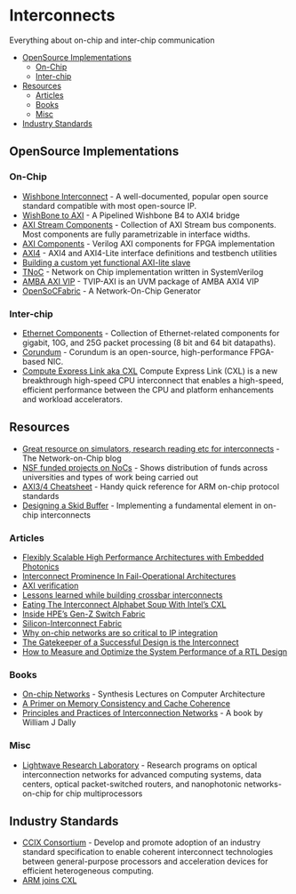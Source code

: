 # Interconnects

Everything about on-chip and inter-chip communication

- [OpenSource Implementations](#opensource-implementations)
  - [On-Chip](#on-chip)
  - [Inter-chip](#inter-chip)
- [Resources](#resources)
  - [Articles](#articles)
  - [Books](#books)
  - [Misc](#misc)
- [Industry Standards](#industry-standards)

## OpenSource Implementations

### On-Chip

- [Wishbone Interconnect](https://github.com/fossi-foundation/wishbone) - A well-documented, popular open source standard compatible with most open-source IP.
- [WishBone to AXI](https://github.com/ZipCPU/wb2axip) - A Pipelined Wishbone B4 to AXI4 bridge
- [AXI Stream Components](https://github.com/alexforencich/verilog-axis) - Collection of AXI Stream bus components. Most components are fully parametrizable in interface widths.
- [AXI Components](https://github.com/alexforencich/verilog-axi) - Verilog AXI components for FPGA implementation
- [AXI4](https://github.com/pulp-platform/axi) - AXI4 and AXI4-Lite interface definitions and testbench utilities
- [Building a custom yet functional AXI-lite slave](https://zipcpu.com/blog/2019/01/12/demoaxilite.html)
- [TNoC](https://github.com/taichi-ishitani/tnoc) - Network on Chip implementation written in SystemVerilog
- [AMBA AXI VIP](https://github.com/taichi-ishitani/tvip-axi) - TVIP-AXI is an UVM package of AMBA AXI4 VIP
- [OpenSoCFabric](https://github.com/LBL-CoDEx/OpenSoCFabric) - A Network-On-Chip Generator

### Inter-chip

- [Ethernet Components](https://github.com/alexforencich/verilog-ethernet) - Collection of Ethernet-related components for gigabit, 10G, and 25G packet processing \(8 bit and 64 bit datapaths\).
- [Corundum](https://github.com/ucsdsysnet/corundum) - Corundum is an open-source, high-performance FPGA-based NIC.
- [Compute Express Link aka CXL](https://www.computeexpresslink.org/) Compute Express Link \(CXL\) is a new breakthrough high-speed CPU interconnect that enables a high-speed, efficient performance between the CPU and platform enhancements and workload accelerators.

## Resources

- [Great resource on simulators, research reading etc for interconnects](https://networkonchip.wordpress.com/) - The Network-on-Chip blog
- [NSF funded projects on NoCs](https://www.nsf.gov/awardsearch/advancedSearchResult?PIId=&PIFirstName=&PILastName=&PIOrganization=&PIState=&PIZip=&PICountry=&ProgOrganization=&ProgEleCode=&BooleanElement=All&ProgRefCode=&BooleanRef=All&Program=&ProgOfficer=&Keyword=%22NoC%22+%22on-chip%22+%22network-on-chip%22+%22networks-on-chip%22+%22interconnection+network%22&AwardNumberOperator=&AwardAmount=&AwardInstrument=&ActiveAwards=true&OriginalAwardDateOperator=&StartDateOperator=&ExpDateOperator=) - Shows distribution of funds across universities and types of work being carried out
- [AXI3/4 Cheatsheet](https://github.com/rajesh-s/axi_cheatsheet) - Handy quick reference for ARM on-chip protocol standards
- [Designing a Skid Buffer](http://fpgacpu.ca/fpga/skid_buffer.html) - Implementing a fundamental element in on-chip interconnects

### Articles

- [Flexibly Scalable High Performance Architectures with Embedded Photonics](https://insidehpc.com/2019/07/flexibly-scalable-high-performance-architectures-with-embedded-photonics/)
- [Interconnect Prominence In Fail-Operational Architectures](https://semiengineering.com/interconnect-prominence-in-fail-operational-architectures/)
- [AXI verification](http://zipcpu.com/formal/2019/09/06/axi-story.html)
- [Lessons learned while building crossbar interconnects](https://zipcpu.com/blog/2019/07/17/crossbar.html)
- [Eating The Interconnect Alphabet Soup With Intel’s CXL](https://www.nextplatform.com/2019/09/18/eating-the-interconnect-alphabet-soup-with-intels-cxl/)
- [Inside HPE’s Gen-Z Switch Fabric](https://www.nextplatform.com/2019/09/09/inside-hpes-gen-z-switch-fabric/)
- [Silicon-Interconnect Fabric](https://spectrum.ieee.org/computing/hardware/goodbye-motherboard-hello-siliconinterconnect-fabric)
- [Why on-chip networks are so critical to IP integration](https://semiengineering.com/not-enough-respect-for-soc-interconnect/)
- [The Gatekeeper of a Successful Design is the Interconnect](https://www.eetimes.com/the-gatekeeper-of-a-successful-design-is-the-interconnect/)
- [How to Measure and Optimize the System Performance of a RTL Design](https://community.arm.com/developer/ip-products/system/b/soc-design-blog/posts/how-to-measure-and-optimize-the-system-performance-of-a-smartphone-rtl-design)

### Books

- [On-chip Networks](https://www.morganclaypool.com/doi/abs/10.2200/S00772ED1V01Y201704CAC040) - Synthesis Lectures on Computer Architecture
- [A Primer on Memory Consistency and Cache Coherence](https://www.morganclaypool.com/doi/abs/10.2200/S00962ED2V01Y201910CAC049)
- [Principles and Practices of Interconnection Networks](http://cva.stanford.edu/books/ppin/) - A book by William J Dally

### Misc

- [Lightwave Research Laboratory](https://lightwave.ee.columbia.edu/) - Research programs on optical interconnection networks for advanced computing systems, data centers, optical packet-switched routers, and nanophotonic networks-on-chip for chip multiprocessors

## Industry Standards

- [CCIX Consortium](https://www.ccixconsortium.com/about/) - Develop and promote adoption of an industry standard specification to enable coherent interconnect technologies between general-purpose processors and acceleration devices for efficient heterogeneous computing.
- [ARM joins CXL](https://community.arm.com/developer/ip-products/processors/b/processors-ip-blog/posts/arm-joins-cxl-establishing-key-industry-standard-to-streamline-heterogeneous-compute?utm_source=arm&utm_medium=social&utm_campaign=2019_infrastructure-servers_mk03-2_na-&utm_term=cxl&utm_content=blog)
